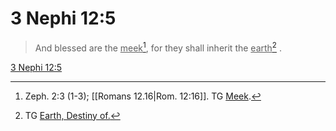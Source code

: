 # 3 Nephi 12:5

> And blessed are the <u>meek</u>[^a], for they shall inherit the <u>earth</u>[^b] .

[3 Nephi 12:5](https://www.churchofjesuschrist.org/study/scriptures/bofm/3-ne/12?lang=eng&id=p5#p5)


[^a]: Zeph. 2:3 (1-3); [[Romans 12.16|Rom. 12:16]]. TG [Meek](https://www.churchofjesuschrist.org/study/scriptures/tg/meek?lang=eng).
[^b]: TG [Earth, Destiny of.](https://www.churchofjesuschrist.org/study/scriptures/tg/earth-destiny-of?lang=eng)
